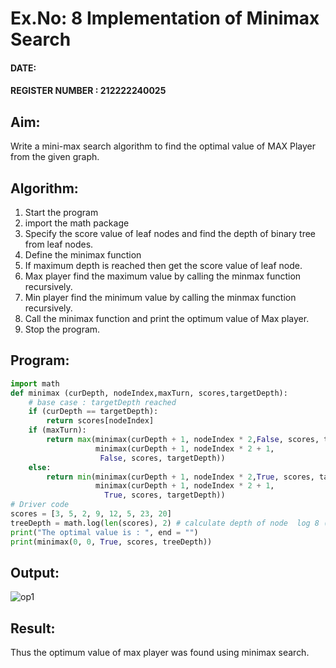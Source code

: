 
# Ex.No: 8  Implementation of Minimax Search
#### DATE:                                                                          
#### REGISTER NUMBER : 212222240025
## Aim: 
Write a mini-max search algorithm to find the optimal value of MAX Player from the given graph.
## Algorithm:
1. Start the program
2. import the math package
3. Specify the score value of leaf nodes and find the depth of binary tree from leaf nodes.
4. Define the minimax function
5. If maximum depth is reached then get the score value of leaf node.
6. Max player find the maximum value by calling the minmax function recursively.
7. Min player find the minimum value by calling the minmax function recursively.
8. Call the minimax function  and print the optimum value of Max player.
9. Stop the program. 

## Program:
```python
import math
def minimax (curDepth, nodeIndex,maxTurn, scores,targetDepth):
    # base case : targetDepth reached
    if (curDepth == targetDepth):
        return scores[nodeIndex]
    if (maxTurn):
        return max(minimax(curDepth + 1, nodeIndex * 2,False, scores, targetDepth),
                   minimax(curDepth + 1, nodeIndex * 2 + 1,
                    False, scores, targetDepth))
    else:
        return min(minimax(curDepth + 1, nodeIndex * 2,True, scores, targetDepth),
                   minimax(curDepth + 1, nodeIndex * 2 + 1,
                     True, scores, targetDepth))
# Driver code
scores = [3, 5, 2, 9, 12, 5, 23, 20]
treeDepth = math.log(len(scores), 2) # calculate depth of node  log 8 (base 2) = 3)
print("The optimal value is : ", end = "")
print(minimax(0, 0, True, scores, treeDepth))
```

## Output:
![op1](https://github.com/user-attachments/assets/217a6a4c-ca11-496f-aca6-b767a7698015)


## Result:
Thus the optimum value of max player was found using minimax search.
